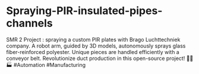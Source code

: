# Spraying-PIR-insulated-pipes-channels
SMR 2 Project : spraying a custom PIR plates with Brago Luchttechniek company. A robot arm, guided by 3D models, autonomously sprays glass fiber-reinforced polyester. Unique pieces are handled efficiently with a conveyor belt. Revolutionize duct production in this open-source project! 🤖🔧🏭 #Automation #Manufacturing
